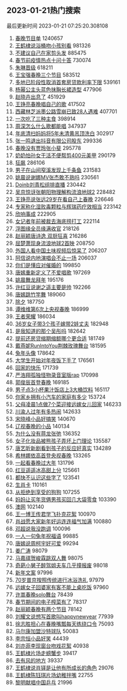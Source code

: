 ## 2023-01-21热门搜索 
最后更新时间 2023-01-21 07:25:20.308108 
1. [春晚节目单](https://s.weibo.com/weibo?q=%23%E6%98%A5%E6%99%9A%E8%8A%82%E7%9B%AE%E5%8D%95%23&t=31&band_rank=1&Refer=top) 1240657
1. [王鹤棣说浴桶吻小孩别看](https://s.weibo.com/weibo?q=%23%E7%8E%8B%E9%B9%A4%E6%A3%A3%E8%AF%B4%E6%B5%B4%E6%A1%B6%E5%90%BB%E5%B0%8F%E5%AD%A9%E5%88%AB%E7%9C%8B%23&t=31&band_rank=2&Refer=top) 981326
1. [不建议自己在家剪头发](https://s.weibo.com/weibo?q=%23%E4%B8%8D%E5%BB%BA%E8%AE%AE%E8%87%AA%E5%B7%B1%E5%9C%A8%E5%AE%B6%E5%89%AA%E5%A4%B4%E5%8F%91%23&t=31&band_rank=29&Refer=top) 885475
1. [春节前疫情热点十问十答](https://s.weibo.com/weibo?q=%23%E6%98%A5%E8%8A%82%E5%89%8D%E7%96%AB%E6%83%85%E7%83%AD%E7%82%B9%E5%8D%81%E9%97%AE%E5%8D%81%E7%AD%94%23&t=31&band_rank=3&Refer=top) 730074
1. [朱琳晋级](https://s.weibo.com/weibo?q=%E6%9C%B1%E7%90%B3%E6%99%8B%E7%BA%A7&t=31&band_rank=4&Refer=top) 618211
1. [王宝强春晚三个节目](https://s.weibo.com/weibo?q=%23%E7%8E%8B%E5%AE%9D%E5%BC%BA%E6%98%A5%E6%99%9A%E4%B8%89%E4%B8%AA%E8%8A%82%E7%9B%AE%23&t=31&band_rank=5&Refer=top) 583512
1. [多地已阶段性取消首套房贷款利率下限](https://s.weibo.com/weibo?q=%23%E5%A4%9A%E5%9C%B0%E5%B7%B2%E9%98%B6%E6%AE%B5%E6%80%A7%E5%8F%96%E6%B6%88%E9%A6%96%E5%A5%97%E6%88%BF%E8%B4%B7%E6%AC%BE%E5%88%A9%E7%8E%87%E4%B8%8B%E9%99%90%23&t=31&band_rank=50&Refer=top) 539161
1. [杨幂公主头蓝色抹胸长裙造型](https://s.weibo.com/weibo?q=%23%E6%9D%A8%E5%B9%82%E5%85%AC%E4%B8%BB%E5%A4%B4%E8%93%9D%E8%89%B2%E6%8A%B9%E8%83%B8%E9%95%BF%E8%A3%99%E9%80%A0%E5%9E%8B%23&t=31&band_rank=31&Refer=top) 477906
1. [赵晓卉出息了](https://s.weibo.com/weibo?q=%23%E8%B5%B5%E6%99%93%E5%8D%89%E5%87%BA%E6%81%AF%E4%BA%86%23&t=31&band_rank=6&Refer=top) 451929
1. [王铮亮春晚唱自己的歌](https://s.weibo.com/weibo?q=%23%E7%8E%8B%E9%93%AE%E4%BA%AE%E6%98%A5%E6%99%9A%E5%94%B1%E8%87%AA%E5%B7%B1%E7%9A%84%E6%AD%8C%23&t=31&band_rank=7&Refer=top) 417502
1. [西藏林芝派墨公路雪崩已致28人遇难](https://s.weibo.com/weibo?q=%23%E8%A5%BF%E8%97%8F%E6%9E%97%E8%8A%9D%E6%B4%BE%E5%A2%A8%E5%85%AC%E8%B7%AF%E9%9B%AA%E5%B4%A9%E5%B7%B2%E8%87%B428%E4%BA%BA%E9%81%87%E9%9A%BE%23&t=31&band_rank=13&Refer=top) 407701
1. [一次吃了三种主食](https://s.weibo.com/weibo?q=%23%E4%B8%80%E6%AC%A1%E5%90%83%E4%BA%86%E4%B8%89%E7%A7%8D%E4%B8%BB%E9%A3%9F%23&t=31&band_rank=8&Refer=top) 398914
1. [周深怎么什么歌都能唱](https://s.weibo.com/weibo?q=%23%E5%91%A8%E6%B7%B1%E6%80%8E%E4%B9%88%E4%BB%80%E4%B9%88%E6%AD%8C%E9%83%BD%E8%83%BD%E5%94%B1%23&t=31&band_rank=15&Refer=top) 347937
1. [年底清扫妈妈将5年未清黄吊顶洗白](https://s.weibo.com/weibo?q=%23%E5%B9%B4%E5%BA%95%E6%B8%85%E6%89%AB%E5%A6%88%E5%A6%88%E5%B0%865%E5%B9%B4%E6%9C%AA%E6%B8%85%E9%BB%84%E5%90%8A%E9%A1%B6%E6%B4%97%E7%99%BD%23&t=31&band_rank=9&Refer=top) 302917
1. [张一鸣退出抖音有限公司股东](https://s.weibo.com/weibo?q=%23%E5%BC%A0%E4%B8%80%E9%B8%A3%E9%80%80%E5%87%BA%E6%8A%96%E9%9F%B3%E6%9C%89%E9%99%90%E5%85%AC%E5%8F%B8%E8%82%A1%E4%B8%9C%23&t=31&band_rank=14&Refer=top) 299336
1. [春晚没有贾玲张小斐](https://s.weibo.com/weibo?q=%E6%98%A5%E6%99%9A%E6%B2%A1%E6%9C%89%E8%B4%BE%E7%8E%B2%E5%BC%A0%E5%B0%8F%E6%96%90&t=31&band_rank=11&Refer=top) 295778
1. [奶奶怕孙女干活不便帮剪400元美甲](https://s.weibo.com/weibo?q=%23%E5%A5%B6%E5%A5%B6%E6%80%95%E5%AD%99%E5%A5%B3%E5%B9%B2%E6%B4%BB%E4%B8%8D%E4%BE%BF%E5%B8%AE%E5%89%AA400%E5%85%83%E7%BE%8E%E7%94%B2%23&t=31&band_rank=12&Refer=top) 290179
1. [狂飙](https://s.weibo.com/weibo?q=%E7%8B%82%E9%A3%99&t=31&band_rank=16&Refer=top) 286106
1. [男子在山间窄溪发现上千条鱼](https://s.weibo.com/weibo?q=%23%E7%94%B7%E5%AD%90%E5%9C%A8%E5%B1%B1%E9%97%B4%E7%AA%84%E6%BA%AA%E5%8F%91%E7%8E%B0%E4%B8%8A%E5%8D%83%E6%9D%A1%E9%B1%BC%23&t=31&band_rank=10&Refer=top) 231583
1. [姚晨说谢娜MV张杰敢不熟吗](https://s.weibo.com/weibo?q=%23%E5%A7%9A%E6%99%A8%E8%AF%B4%E8%B0%A2%E5%A8%9CMV%E5%BC%A0%E6%9D%B0%E6%95%A2%E4%B8%8D%E7%86%9F%E5%90%97%23&t=31&band_rank=17&Refer=top) 230561
1. [Doinb刘青松组排直播](https://s.weibo.com/weibo?q=%23Doinb%E5%88%98%E9%9D%92%E6%9D%BE%E7%BB%84%E6%8E%92%E7%9B%B4%E6%92%AD%23&t=31&band_rank=18&Refer=top) 230442
1. [吴京惊讶张朝阳物理解构流浪地球2](https://s.weibo.com/weibo?q=%23%E5%90%B4%E4%BA%AC%E6%83%8A%E8%AE%B6%E5%BC%A0%E6%9C%9D%E9%98%B3%E7%89%A9%E7%90%86%E8%A7%A3%E6%9E%84%E6%B5%81%E6%B5%AA%E5%9C%B0%E7%90%832%23&t=31&band_rank=19&Refer=top) 228482
1. [王铮亮说张远29岁在看自己上春晚](https://s.weibo.com/weibo?q=%23%E7%8E%8B%E9%93%AE%E4%BA%AE%E8%AF%B4%E5%BC%A0%E8%BF%9C29%E5%B2%81%E5%9C%A8%E7%9C%8B%E8%87%AA%E5%B7%B1%E4%B8%8A%E6%98%A5%E6%99%9A%23&t=31&band_rank=46&Refer=top) 226646
1. [专家称化湿败毒颗粒与辉瑞药疗效相当](https://s.weibo.com/weibo?q=%23%E4%B8%93%E5%AE%B6%E7%A7%B0%E5%8C%96%E6%B9%BF%E8%B4%A5%E6%AF%92%E9%A2%97%E7%B2%92%E4%B8%8E%E8%BE%89%E7%91%9E%E8%8D%AF%E7%96%97%E6%95%88%E7%9B%B8%E5%BD%93%23&t=31&band_rank=33&Refer=top) 223142
1. [欣响事成](https://s.weibo.com/weibo?q=%E6%AC%A3%E5%93%8D%E4%BA%8B%E6%88%90&t=31&band_rank=21&Refer=top) 222905
1. [女记者年前被裁去海底捞打工](https://s.weibo.com/weibo?q=%23%E5%A5%B3%E8%AE%B0%E8%80%85%E5%B9%B4%E5%89%8D%E8%A2%AB%E8%A3%81%E5%8E%BB%E6%B5%B7%E5%BA%95%E6%8D%9E%E6%89%93%E5%B7%A5%23&t=31&band_rank=20&Refer=top) 222114
1. [浮图缘全员缘满收官](https://s.weibo.com/weibo?q=%23%E6%B5%AE%E5%9B%BE%E7%BC%98%E5%85%A8%E5%91%98%E7%BC%98%E6%BB%A1%E6%94%B6%E5%AE%98%23&t=31&band_rank=22&Refer=top) 218126
1. [赵丽颖唐诗逸 双厨狂喜](https://s.weibo.com/weibo?q=%E8%B5%B5%E4%B8%BD%E9%A2%96%E5%94%90%E8%AF%97%E9%80%B8%20%E5%8F%8C%E5%8E%A8%E7%8B%82%E5%96%9C&t=31&band_rank=23&Refer=top) 216286
1. [屈楚萧现身流浪地球2首映](https://s.weibo.com/weibo?q=%23%E5%B1%88%E6%A5%9A%E8%90%A7%E7%8E%B0%E8%BA%AB%E6%B5%81%E6%B5%AA%E5%9C%B0%E7%90%832%E9%A6%96%E6%98%A0%23&t=31&band_rank=16&Refer=top) 208750
1. [外国人看中国土味视频后惊呆了](https://s.weibo.com/weibo?q=%23%E5%A4%96%E5%9B%BD%E4%BA%BA%E7%9C%8B%E4%B8%AD%E5%9B%BD%E5%9C%9F%E5%91%B3%E8%A7%86%E9%A2%91%E5%90%8E%E6%83%8A%E5%91%86%E4%BA%86%23&t=31&band_rank=36&Refer=top) 206207
1. [阿信说内地演唱会不止一场](https://s.weibo.com/weibo?q=%23%E9%98%BF%E4%BF%A1%E8%AF%B4%E5%86%85%E5%9C%B0%E6%BC%94%E5%94%B1%E4%BC%9A%E4%B8%8D%E6%AD%A2%E4%B8%80%E5%9C%BA%23&t=31&band_rank=6&Refer=top) 206037
1. [你们是懂应对催婚的](https://s.weibo.com/weibo?q=%23%E4%BD%A0%E4%BB%AC%E6%98%AF%E6%87%82%E5%BA%94%E5%AF%B9%E5%82%AC%E5%A9%9A%E7%9A%84%23&t=31&band_rank=24&Refer=top) 199850
1. [唐嫣重新定义了不爱唱歌](https://s.weibo.com/weibo?q=%23%E5%94%90%E5%AB%A3%E9%87%8D%E6%96%B0%E5%AE%9A%E4%B9%89%E4%BA%86%E4%B8%8D%E7%88%B1%E5%94%B1%E6%AD%8C%23&t=31&band_rank=25&Refer=top) 197269
1. [姚晨舞龙拜年](https://s.weibo.com/weibo?q=%23%E5%A7%9A%E6%99%A8%E8%88%9E%E9%BE%99%E6%8B%9C%E5%B9%B4%23&t=31&band_rank=23&Refer=top) 195176
1. [许红豆说谢之遥主要是帅](https://s.weibo.com/weibo?q=%23%E8%AE%B8%E7%BA%A2%E8%B1%86%E8%AF%B4%E8%B0%A2%E4%B9%8B%E9%81%A5%E4%B8%BB%E8%A6%81%E6%98%AF%E5%B8%85%23&t=31&band_rank=26&Refer=top) 192266
1. [唐嫣跳竹竿舞](https://s.weibo.com/weibo?q=%23%E5%94%90%E5%AB%A3%E8%B7%B3%E7%AB%B9%E7%AB%BF%E8%88%9E%23&t=31&band_rank=27&Refer=top) 189060
1. [除夕](https://s.weibo.com/weibo?q=%23%E9%99%A4%E5%A4%95%23&t=31&band_rank=9&Refer=top) 187750
1. [谭维维第6次上央视春晚](https://s.weibo.com/weibo?q=%23%E8%B0%AD%E7%BB%B4%E7%BB%B4%E7%AC%AC6%E6%AC%A1%E4%B8%8A%E5%A4%AE%E8%A7%86%E6%98%A5%E6%99%9A%23&t=31&band_rank=18&Refer=top) 186999
1. [王者荣耀](https://s.weibo.com/weibo?q=%E7%8E%8B%E8%80%85%E8%8D%A3%E8%80%80&t=31&band_rank=10&Refer=top) 186034
1. [36岁女子带3个孩子嫁带2娃丈夫](https://s.weibo.com/weibo?q=%2336%E5%B2%81%E5%A5%B3%E5%AD%90%E5%B8%A63%E4%B8%AA%E5%AD%A9%E5%AD%90%E5%AB%81%E5%B8%A62%E5%A8%83%E4%B8%88%E5%A4%AB%23&t=31&band_rank=39&Refer=top) 182948
1. [是我知道的那个吴彤吗](https://s.weibo.com/weibo?q=%23%E6%98%AF%E6%88%91%E7%9F%A5%E9%81%93%E7%9A%84%E9%82%A3%E4%B8%AA%E5%90%B4%E5%BD%A4%E5%90%97%23&t=31&band_rank=32&Refer=top) 182642
1. [提前还房贷缩期缩额哪个更合适](https://s.weibo.com/weibo?q=%23%E6%8F%90%E5%89%8D%E8%BF%98%E6%88%BF%E8%B4%B7%E7%BC%A9%E6%9C%9F%E7%BC%A9%E9%A2%9D%E5%93%AA%E4%B8%AA%E6%9B%B4%E5%90%88%E9%80%82%23&t=31&band_rank=14&Refer=top) 181749
1. [戴燕妮RunIntoYou荆棘玫瑰舞台](https://s.weibo.com/weibo?q=%23%E6%88%B4%E7%87%95%E5%A6%AERunIntoYou%E8%8D%86%E6%A3%98%E7%8E%AB%E7%91%B0%E8%88%9E%E5%8F%B0%23&t=31&band_rank=15&Refer=top) 181595
1. [兔年头像](https://s.weibo.com/weibo?q=%23%E5%85%94%E5%B9%B4%E5%A4%B4%E5%83%8F%23&t=31&band_rank=28&Refer=top) 178642
1. [大学生开始对年夜饭下手了](https://s.weibo.com/weibo?q=%23%E5%A4%A7%E5%AD%A6%E7%94%9F%E5%BC%80%E5%A7%8B%E5%AF%B9%E5%B9%B4%E5%A4%9C%E9%A5%AD%E4%B8%8B%E6%89%8B%E4%BA%86%23&t=31&band_rank=29&Refer=top) 176561
1. [回家的快乐](https://s.weibo.com/weibo?q=%23%E5%9B%9E%E5%AE%B6%E7%9A%84%E5%BF%AB%E4%B9%90%23&t=31&band_rank=20&Refer=top) 171739
1. [严浩翔孤独怪物录音室版rap](https://s.weibo.com/weibo?q=%23%E4%B8%A5%E6%B5%A9%E7%BF%94%E5%AD%A4%E7%8B%AC%E6%80%AA%E7%89%A9%E5%BD%95%E9%9F%B3%E5%AE%A4%E7%89%88rap%23&t=31&band_rank=16&Refer=top) 170998
1. [郭俊辰首登春晚](https://s.weibo.com/weibo?q=%23%E9%83%AD%E4%BF%8A%E8%BE%B0%E9%A6%96%E7%99%BB%E6%98%A5%E6%99%9A%23&t=31&band_rank=25&Refer=top) 169185
1. [男子点3小杯果汁饭店上3大桶饮料](https://s.weibo.com/weibo?q=%23%E7%94%B7%E5%AD%90%E7%82%B93%E5%B0%8F%E6%9D%AF%E6%9E%9C%E6%B1%81%E9%A5%AD%E5%BA%97%E4%B8%8A3%E5%A4%A7%E6%A1%B6%E9%A5%AE%E6%96%99%23&t=31&band_rank=48&Refer=top) 165117
1. [你家乡拥有小汽车的家庭有多少](https://s.weibo.com/weibo?q=%23%E4%BD%A0%E5%AE%B6%E4%B9%A1%E6%8B%A5%E6%9C%89%E5%B0%8F%E6%B1%BD%E8%BD%A6%E7%9A%84%E5%AE%B6%E5%BA%AD%E6%9C%89%E5%A4%9A%E5%B0%91%23&t=31&band_rank=22&Refer=top) 153724
1. [父母凌晨1点做7个菜迎接远嫁女儿回家](https://s.weibo.com/weibo?q=%23%E7%88%B6%E6%AF%8D%E5%87%8C%E6%99%A81%E7%82%B9%E5%81%9A7%E4%B8%AA%E8%8F%9C%E8%BF%8E%E6%8E%A5%E8%BF%9C%E5%AB%81%E5%A5%B3%E5%84%BF%E5%9B%9E%E5%AE%B6%23&t=31&band_rank=34&Refer=top) 146233
1. [川渝人过年有多热闹](https://s.weibo.com/weibo?q=%23%E5%B7%9D%E6%B8%9D%E4%BA%BA%E8%BF%87%E5%B9%B4%E6%9C%89%E5%A4%9A%E7%83%AD%E9%97%B9%23&t=31&band_rank=30&Refer=top) 142633
1. [宋晓峰小品好搞笑](https://s.weibo.com/weibo?q=%E5%AE%8B%E6%99%93%E5%B3%B0%E5%B0%8F%E5%93%81%E5%A5%BD%E6%90%9E%E7%AC%91&t=31&band_rank=36&Refer=top) 140670
1. [辽视春晚的小品](https://s.weibo.com/weibo?q=%E8%BE%BD%E8%A7%86%E6%98%A5%E6%99%9A%E7%9A%84%E5%B0%8F%E5%93%81&t=31&band_rank=33&Refer=top) 140134
1. [为什么没有蒋龙张弛](https://s.weibo.com/weibo?q=%E4%B8%BA%E4%BB%80%E4%B9%88%E6%B2%A1%E6%9C%89%E8%92%8B%E9%BE%99%E5%BC%A0%E5%BC%9B&t=31&band_rank=35&Refer=top) 136352
1. [女子化妆品被熊孩子弄坏上门理论](https://s.weibo.com/weibo?q=%23%E5%A5%B3%E5%AD%90%E5%8C%96%E5%A6%86%E5%93%81%E8%A2%AB%E7%86%8A%E5%AD%A9%E5%AD%90%E5%BC%84%E5%9D%8F%E4%B8%8A%E9%97%A8%E7%90%86%E8%AE%BA%23&t=31&band_rank=47&Refer=top) 135587
1. [唐艺昕新剧看到孩子的反应好真实](https://s.weibo.com/weibo?q=%23%E5%94%90%E8%89%BA%E6%98%95%E6%96%B0%E5%89%A7%E7%9C%8B%E5%88%B0%E5%AD%A9%E5%AD%90%E7%9A%84%E5%8F%8D%E5%BA%94%E5%A5%BD%E7%9C%9F%E5%AE%9E%23&t=31&band_rank=31&Refer=top) 134289
1. [希林娜依高首登央视春晚](https://s.weibo.com/weibo?q=%23%E5%B8%8C%E6%9E%97%E5%A8%9C%E4%BE%9D%E9%AB%98%E9%A6%96%E7%99%BB%E5%A4%AE%E8%A7%86%E6%98%A5%E6%99%9A%23&t=31&band_rank=32&Refer=top) 133265
1. [一起看春晚过大年](https://s.weibo.com/weibo?q=%23%E4%B8%80%E8%B5%B7%E7%9C%8B%E6%98%A5%E6%99%9A%E8%BF%87%E5%A4%A7%E5%B9%B4%23&t=31&band_rank=36&Refer=top) 131796
1. [红豆遥遥冰高甜上分](https://s.weibo.com/weibo?q=%23%E7%BA%A2%E8%B1%86%E9%81%A5%E9%81%A5%E5%86%B0%E9%AB%98%E7%94%9C%E4%B8%8A%E5%88%86%23&t=31&band_rank=46&Refer=top) 125661
1. [都快不认识这些字了](https://s.weibo.com/weibo?q=%23%E9%83%BD%E5%BF%AB%E4%B8%8D%E8%AE%A4%E8%AF%86%E8%BF%99%E4%BA%9B%E5%AD%97%E4%BA%86%23&t=31&band_rank=37&Refer=top) 123541
1. [生肖卡](https://s.weibo.com/weibo?q=%23%E7%94%9F%E8%82%96%E5%8D%A1%23&t=31&band_rank=38&Refer=top) 110161
1. [从拒绝到享受的狗狗](https://s.weibo.com/weibo?q=%23%E4%BB%8E%E6%8B%92%E7%BB%9D%E5%88%B0%E4%BA%AB%E5%8F%97%E7%9A%84%E7%8B%97%E7%8B%97%23&t=31&band_rank=39&Refer=top) 107255
1. [妈妈让买年货俩男孩买回几大袋零食](https://s.weibo.com/weibo?q=%23%E5%A6%88%E5%A6%88%E8%AE%A9%E4%B9%B0%E5%B9%B4%E8%B4%A7%E4%BF%A9%E7%94%B7%E5%AD%A9%E4%B9%B0%E5%9B%9E%E5%87%A0%E5%A4%A7%E8%A2%8B%E9%9B%B6%E9%A3%9F%23&t=31&band_rank=50&Refer=top) 103390
1. [澳网](https://s.weibo.com/weibo?q=%E6%BE%B3%E7%BD%91&t=31&band_rank=40&Refer=top) 102140
1. [王一博王传君学飞扑克花絮](https://s.weibo.com/weibo?q=%23%E7%8E%8B%E4%B8%80%E5%8D%9A%E7%8E%8B%E4%BC%A0%E5%90%9B%E5%AD%A6%E9%A3%9E%E6%89%91%E5%85%8B%E8%8A%B1%E7%B5%AE%23&t=31&band_rank=41&Refer=top) 100970
1. [肖战愿大家新年好运连连福气加满](https://s.weibo.com/weibo?q=%23%E8%82%96%E6%88%98%E6%84%BF%E5%A4%A7%E5%AE%B6%E6%96%B0%E5%B9%B4%E5%A5%BD%E8%BF%90%E8%BF%9E%E8%BF%9E%E7%A6%8F%E6%B0%94%E5%8A%A0%E6%BB%A1%23&t=31&band_rank=31&Refer=top) 100880
1. [邓超说我没跑调](https://s.weibo.com/weibo?q=%23%E9%82%93%E8%B6%85%E8%AF%B4%E6%88%91%E6%B2%A1%E8%B7%91%E8%B0%83%23&t=31&band_rank=42&Refer=top) 100096
1. [一人一句兔年祝福语](https://s.weibo.com/weibo?q=%23%E4%B8%80%E4%BA%BA%E4%B8%80%E5%8F%A5%E5%85%94%E5%B9%B4%E7%A5%9D%E7%A6%8F%E8%AF%AD%23&t=31&band_rank=23&Refer=top) 99885
1. [唐嫣说周柯宇好可爱](https://s.weibo.com/weibo?q=%23%E5%94%90%E5%AB%A3%E8%AF%B4%E5%91%A8%E6%9F%AF%E5%AE%87%E5%A5%BD%E5%8F%AF%E7%88%B1%23&t=31&band_rank=43&Refer=top) 99294
1. [姜广涛](https://s.weibo.com/weibo?q=%23%E5%A7%9C%E5%B9%BF%E6%B6%9B%23&t=31&band_rank=44&Refer=top) 98079
1. [马嘉祺贺峻霖跳双人舞](https://s.weibo.com/weibo?q=%23%E9%A9%AC%E5%98%89%E7%A5%BA%E8%B4%BA%E5%B3%BB%E9%9C%96%E8%B7%B3%E5%8F%8C%E4%BA%BA%E8%88%9E%23&t=31&band_rank=45&Refer=top) 98075
1. [奇葩小舅子醉驾姐夫车几乎撞报废](https://s.weibo.com/weibo?q=%23%E5%A5%87%E8%91%A9%E5%B0%8F%E8%88%85%E5%AD%90%E9%86%89%E9%A9%BE%E5%A7%90%E5%A4%AB%E8%BD%A6%E5%87%A0%E4%B9%8E%E6%92%9E%E6%8A%A5%E5%BA%9F%23&t=31&band_rank=47&Refer=top) 98018
1. [新年文案](https://s.weibo.com/weibo?q=%23%E6%96%B0%E5%B9%B4%E6%96%87%E6%A1%88%23&t=31&band_rank=48&Refer=top) 97996
1. [70岁普京按照传统进行冰浴洗礼](https://s.weibo.com/weibo?q=%2370%E5%B2%81%E6%99%AE%E4%BA%AC%E6%8C%89%E7%85%A7%E4%BC%A0%E7%BB%9F%E8%BF%9B%E8%A1%8C%E5%86%B0%E6%B5%B4%E6%B4%97%E7%A4%BC%23&t=31&band_rank=49&Refer=top) 97979
1. [远嫁女子回婆家有客不能上桌吃饭](https://s.weibo.com/weibo?q=%23%E8%BF%9C%E5%AB%81%E5%A5%B3%E5%AD%90%E5%9B%9E%E5%A9%86%E5%AE%B6%E6%9C%89%E5%AE%A2%E4%B8%8D%E8%83%BD%E4%B8%8A%E6%A1%8C%E5%90%83%E9%A5%AD%23&t=31&band_rank=50&Refer=top) 97960
1. [许嵩春晚solo舞台](https://s.weibo.com/weibo?q=%23%E8%AE%B8%E5%B5%A9%E6%98%A5%E6%99%9Asolo%E8%88%9E%E5%8F%B0%23&t=31&band_rank=35&Refer=top) 78439
1. [春节期间的电子榨菜有了](https://s.weibo.com/weibo?q=%23%E6%98%A5%E8%8A%82%E6%9C%9F%E9%97%B4%E7%9A%84%E7%94%B5%E5%AD%90%E6%A6%A8%E8%8F%9C%E6%9C%89%E4%BA%86%23&t=31&band_rank=18&Refer=top) 78317
1. [赵丽颖春晚有两个节目](https://s.weibo.com/weibo?q=%23%E8%B5%B5%E4%B8%BD%E9%A2%96%E6%98%A5%E6%99%9A%E6%9C%89%E4%B8%A4%E4%B8%AA%E8%8A%82%E7%9B%AE%23&t=31&band_rank=46&Refer=top) 78142
1. [刘耀文说想写首歌叫happynewyear](https://s.weibo.com/weibo?q=%23%E5%88%98%E8%80%80%E6%96%87%E8%AF%B4%E6%83%B3%E5%86%99%E9%A6%96%E6%AD%8C%E5%8F%ABhappynewyear%23&t=31&band_rank=47&Refer=top) 77939
1. [徐志胜担心在春晚嘴瓢每天练绕口令](https://s.weibo.com/weibo?q=%23%E5%BE%90%E5%BF%97%E8%83%9C%E6%8B%85%E5%BF%83%E5%9C%A8%E6%98%A5%E6%99%9A%E5%98%B4%E7%93%A2%E6%AF%8F%E5%A4%A9%E7%BB%83%E7%BB%95%E5%8F%A3%E4%BB%A4%23&t=31&band_rank=41&Refer=top) 75093
1. [马尔康加盟沙特球队](https://s.weibo.com/weibo?q=%23%E9%A9%AC%E5%B0%94%E5%BA%B7%E5%8A%A0%E7%9B%9F%E6%B2%99%E7%89%B9%E7%90%83%E9%98%9F%23&t=31&band_rank=49&Refer=top) 50083
1. [李宗恒小品好笑](https://s.weibo.com/weibo?q=%E6%9D%8E%E5%AE%97%E6%81%92%E5%B0%8F%E5%93%81%E5%A5%BD%E7%AC%91&t=31&band_rank=43&Refer=top) 44439
1. [刘亦菲李现窗台吻戏花絮](https://s.weibo.com/weibo?q=%23%E5%88%98%E4%BA%A6%E8%8F%B2%E6%9D%8E%E7%8E%B0%E7%AA%97%E5%8F%B0%E5%90%BB%E6%88%8F%E8%8A%B1%E7%B5%AE%23&t=31&band_rank=24&Refer=top) 40938
1. [王鹤棣片场走螃蟹步](https://s.weibo.com/weibo?q=%23%E7%8E%8B%E9%B9%A4%E6%A3%A3%E7%89%87%E5%9C%BA%E8%B5%B0%E8%9E%83%E8%9F%B9%E6%AD%A5%23&t=31&band_rank=31&Refer=top) 39417
1. [去有风的地方](https://s.weibo.com/weibo?q=%E5%8E%BB%E6%9C%89%E9%A3%8E%E7%9A%84%E5%9C%B0%E6%96%B9&t=31&band_rank=48&Refer=top) 39337
1. [王鹤棣说肖铎是让他有所成长的角色](https://s.weibo.com/weibo?q=%23%E7%8E%8B%E9%B9%A4%E6%A3%A3%E8%AF%B4%E8%82%96%E9%93%8E%E6%98%AF%E8%AE%A9%E4%BB%96%E6%9C%89%E6%89%80%E6%88%90%E9%95%BF%E7%9A%84%E8%A7%92%E8%89%B2%23&t=31&band_rank=42&Refer=top) 29076
1. [王鹤棣陈钰琪片场幼稚拌嘴](https://s.weibo.com/weibo?q=%23%E7%8E%8B%E9%B9%A4%E6%A3%A3%E9%99%88%E9%92%B0%E7%90%AA%E7%89%87%E5%9C%BA%E5%B9%BC%E7%A8%9A%E6%8B%8C%E5%98%B4%23&t=31&band_rank=46&Refer=top) 22755
1. [黎明献唱中国乒乓](https://s.weibo.com/weibo?q=%23%E9%BB%8E%E6%98%8E%E7%8C%AE%E5%94%B1%E4%B8%AD%E5%9B%BD%E4%B9%92%E4%B9%93%23&t=31&band_rank=46&Refer=top) 21996
